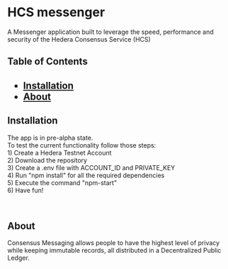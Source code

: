 <h1 id="title">HCS messenger</h1>


<p>A Messenger application built to leverage the speed, performance and security of the Hedera Consensus Service (HCS)</p>


<h2>Table of Contents<h2>
  
* [Installation](#Installation)
* [About](#about)


<h2 id="installation">Installation</h2>


<p>The app is in pre-alpha state.</br>
To test the current functionality follow those steps:</br>
1) Create a Hedera Testnet Account</br>
2) Download the repository</br>
3) Create a .env file with ACCOUNT_ID and PRIVATE_KEY</br>
4) Run "npm install" for all the required dependencies</br>
5) Execute the command "npm-start"</br>
6) Have fun!  <p>

<p>&nbsp</p>


<h2 id="about">About</h2>


<p>Consensus Messaging allows people to have the highest level of privacy while keeping immutable records, all distributed in a Decentralized Public Ledger.<p>

<p>&nbsp</p>